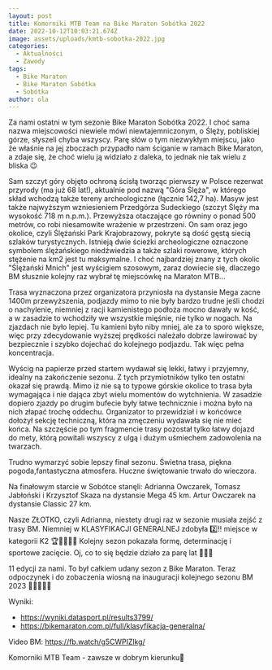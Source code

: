 ```yaml
---
layout: post
title: Komorniki MTB Team na Bike Maraton Sobótka 2022
date: 2022-10-12T10:03:21.674Z
image: assets/uploads/kmtb-sobotka-2022.jpg
categories:
  - Aktualności
  - Zawody
tags:
  - Bike Maraton
  - Bike Maraton Sobótka
  - Sobótka
author: ola
---
```

Za nami ostatni w tym sezonie Bike Maraton Sobótka 2022. I choć  sama nazwa miejscowości niewiele mówi niewtajemniczonym, o Ślęży, pobliskiej górze,  słyszeli chyba wszyscy. Parę słów o tym niezwykłym miejscu, jako że właśnie na jej zboczach przypadło nam ściganie w ramach Bike Maraton, a zdaje się, że choć wielu ją widziało z daleka, to jednak nie tak wielu z bliska 😉
<!--more-->

Sam szczyt góry objęto ochroną ścisłą tworząc pierwszy w Polsce rezerwat przyrody (ma już 68 lat!), aktualnie pod nazwą "Góra Ślęża", w którego skład wchodzą także tereny archeologiczne (łącznie 142,7 ha). Masyw jest także najwyższym wzniesieniem Przedgórza Sudeckiego (szczyt Ślęży ma wysokość 718 m n.p.m.). Przewyższa otaczające go równiny o ponad 500 metrów, co robi niesamowite wrażenie w przestrzeni. On sam oraz jego okolice, czyli Ślężański Park Krajobrazowy, pokryte są dość gęstą siecią szlaków turystycznych. Istnieją dwie ścieżki archeologiczne oznaczone symbolem ślężańskiego niedźwiedzia a także szlaki rowerowe, których stężenie na km2 jest tu maksymalne. I choć najbardziej znany z tych okolic "Ślężański Mnich" jest wyścigiem szosowym, zaraz dowiecie się, dlaczego BM słusznie kolejny raz wybrał tę miejscówkę na Maraton MTB...

Trasa wyznaczona przez organizatora przyniosła na dystansie Mega zacne 1400m przewyższenia, podjazdy mimo to nie były bardzo trudne jeśli chodzi o nachylenie, niemniej z racji kamienistego podłoża mocno dawały w kość, a w zasadzie to wchodziły we wszystkie mięśnie, nie tylko w nogach. Na zjazdach nie było lepiej. Tu kamieni było niby mniej, ale za to sporo większe, więc przy zdecydowanie wyższej prędkości należało dobrze lawirować by bezpiecznie i szybko dojechać do kolejnego podjazdu. Tak więc pełna koncentracja. 

Wyścig na papierze przed startem wydawał się lekki, łatwy i przyjemny, idealny na zakończenie sezonu. Z tych przymiotników tylko ten ostatni okazał się prawdą. Mimo iż nie są to typowe górskie okolice to trasa była wymagająca i nie dająca zbyt wielu momentów do wytchnienia. W zasadzie dopiero zjazdy po drugim bufecie były łatwe technicznie i można było na nich złapać trochę oddechu. Organizator to przewidział i w końcówce dołożył sekcję techniczną, która na zmęczeniu wydawała się nie mieć końca. Na szczęście po tym fragmencie trasy pozostał tylko łatwy dojazd do mety, którą powitali wszyscy z ulgą i dużym uśmiechem zadowolenia na twarzach.

Trudno wymarzyć sobie lepszy finał sezonu. Świetna trasa, piękna pogoda,fantastyczna atmosfera. Huczne świętowanie trwało do wieczora.

Na finałowym starcie w Sobótce stanęli: Adrianna Owczarek, Tomasz Jabłoński i Krzysztof Skaza na dystansie Mega 45 km. Artur Owczarek na dystansie Classic 27 km.

Nasze ZŁOTKO, czyli Adrianna, niestety drugi raz w sezonie musiała zejść z trasy BM. Niemniej w KLASYFIKACJI GENERALNEJ zdobyła 2️⃣‼️ miejsce w kategorii K2 🏆🥈💪😃🤩 Kolejny sezon pokazała formę, determinację i sportowe zacięcie. Oj, co to się będzie działo za parę lat 🤔😉😏

11 edycji za nami. To był całkiem udany sezon z Bike Maraton. Teraz odpoczynek i do zobaczenia wiosną na inauguracji kolejnego sezonu BM 2023 🚴‍♂️🚴🚴‍♀️

Wyniki:

* <https://wyniki.datasport.pl/results3799/>
* <https://bikemaraton.com.pl/full/klasyfikacja-generalna/>

Video BM: <https://fb.watch/g5CWPIZlkg/>

Komorniki MTB Team - zawsze w dobrym kierunku🙂 